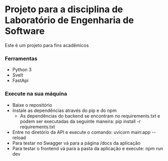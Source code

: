# Projeto para a disciplina de Laboratório de Engenharia de Software
Este é um projeto para fins acadêmicos
### Ferramentas
- Python 3
- Svelt
- FastApi
### Execute na sua máquina
- Baixe o repositório
- Instale as dependências através do pip e do npm
  - As dependências do backend se encontram no requirements.txt e podem ser executadas da seguinte maneira: pip install -r requirements.txt
- Entre no diretório da API e execute o comando: uvicorn main:app --reload
- Para testar no Swagger vá para a página /docs da aplicação
- Para testar o frontend vá para a pasta da aplicação e execute: npm run dev
